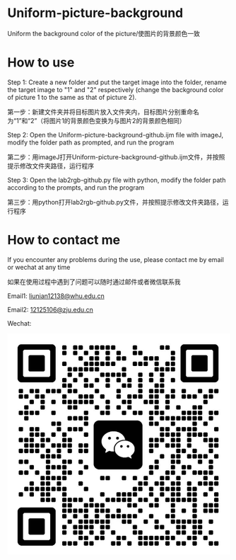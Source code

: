 # Uniform-picture-background
Uniform the background color of the picture/使图片的背景颜色一致

# How to use
Step 1: Create a new folder and put the target image into the folder, rename the target image to "1" and "2" respectively (change the background color of picture 1 to the same as that of picture 2).
  
第一步：新建文件夹并将目标图片放入文件夹内，目标图片分别重命名为“1”和“2”（将图片1的背景颜色变换为与图片2的背景颜色相同）

Step 2: Open the Uniform-picture-background-github.ijm file with imageJ, modify the folder path as prompted, and run the program

第二步：用imageJ打开Uniform-picture-background-github.ijm文件，并按照提示修改文件夹路径，运行程序

Step 3: Open the lab2rgb-github.py file with python, modify the folder path according to the prompts, and run the program

第三步：用python打开lab2rgb-github.py文件，并按照提示修改文件夹路径，运行程序

# How to contact me
If you encounter any problems during the use, please contact me by email or wechat at any time

如果在使用过程中遇到了问题可以随时通过邮件或者微信联系我

Email1: liunian12138@whu.edu.cn

Email2: 12125106@zju.edu.cn

Wechat:

![替代文本](https://github.com/lntc12138/Uniform-picture-background/blob/main/Wechat.jpg)
